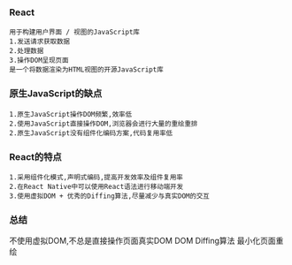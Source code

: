 ### React
```
用于构建用户界面 / 视图的JavaScript库
1.发送请求获取数据
2.处理数据
3.操作DOM呈现页面
是一个将数据渲染为HTML视图的开源JavaScript库
```
### 原生JavaScript的缺点
```
1.原生JavaScript操作DOM频繁,效率低
2.使用JavaScript直接操作DOM,浏览器会进行大量的重绘重排
2.原生JavaScript没有组件化编码方案,代码复用率低
```
### React的特点
```
1.采用组件化模式,声明式编码,提高开发效率及组件复用率
2.在React Native中可以使用React语法进行移动端开发
3.使用虚拟DOM + 优秀的Diffing算法,尽量减少与真实DOM的交互
```
### 总结
不使用虚拟DOM,不总是直接操作页面真实DOM
DOM Diffing算法 最小化页面重绘